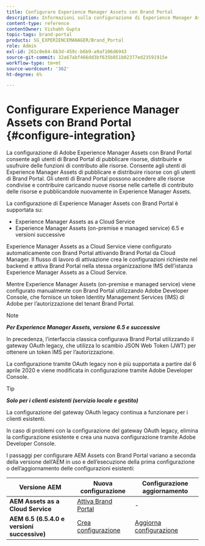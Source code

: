 ```yaml
---
title: Configurare Experience Manager Assets con Brand Portal
description: Informazioni sulla configurazione di Experience Manager Assets con Brand Portal.
content-type: reference
contentOwner: Vishabh Gupta
topic-tags: brand-portal
products: SG_EXPERIENCEMANAGER/Brand_Portal
role: Admin
exl-id: 261c0e84-6b3d-459c-b6b9-a9af106d6943
source-git-commit: 32a67abf466dd3bf635b851b02377ed23591915e
workflow-type: tm+mt
source-wordcount: '362'
ht-degree: 6%

---
```


# Configurare Experience Manager Assets con Brand Portal {#configure-integration}

La configurazione di Adobe Experience Manager Assets con Brand Portal consente agli utenti di Brand Portal di pubblicare risorse, distribuirle e usufruire delle funzioni di contributo alle risorse. Consente agli utenti di Experience Manager Assets di pubblicare e distribuire risorse con gli utenti di Brand Portal. Gli utenti di Brand Portal possono accedere alle risorse condivise e contribuire caricando nuove risorse nelle cartelle di contributo delle risorse e pubblicandole nuovamente in Experience Manager Assets.

La configurazione di Experience Manager Assets con Brand Portal è supportata su:

* Experience Manager Assets as a Cloud Service
* Experience Manager Assets (on-premise e managed service) 6.5 e versioni successive

Experience Manager Assets as a Cloud Service viene configurato automaticamente con Brand Portal attivando Brand Portal da Cloud Manager. Il flusso di lavoro di attivazione crea le configurazioni richieste nel backend e attiva Brand Portal nella stessa organizzazione IMS dell’istanza Experience Manager Assets as a Cloud Service.

Mentre Experience Manager Assets (on-premise e managed service) viene configurato manualmente con Brand Portal utilizzando Adobe Developer Console, che fornisce un token Identity Management Services (IMS) di Adobe per l’autorizzazione del tenant Brand Portal.

>[!NOTE]
>
>***Per Experience Manager Assets, versione 6.5 e successive***
>
>In precedenza, l’interfaccia classica configurava Brand Portal utilizzando il gateway OAuth legacy, che utilizza lo scambio JSON Web Token (JWT) per ottenere un token IMS per l’autorizzazione.
>
>La configurazione tramite OAuth legacy non è più supportata a partire dal 6 aprile 2020 e viene modificata in configurazione tramite Adobe Developer Console.


>[!TIP]
>
>***Solo per i clienti esistenti (servizio locale e gestito)***
>
>La configurazione del gateway OAuth legacy continua a funzionare per i clienti esistenti.
>
>In caso di problemi con la configurazione del gateway OAuth legacy, elimina la configurazione esistente e crea una nuova configurazione tramite Adobe Developer Console.

I passaggi per configurare AEM Assets con Brand Portal variano a seconda della versione dell’AEM in uso e dell’esecuzione della prima configurazione o dell’aggiornamento delle configurazioni esistenti:

| **Versione AEM** | **Nuova configurazione** | **Configurazione aggiornamento** |
|---|---|---|
| **AEM Assets as a Cloud Service** | [Attiva Brand Portal](https://experienceleague.adobe.com/it/docs/experience-manager-cloud-service/content/assets/brand-portal/configure-aem-assets-with-brand-portal) | - |
| **AEM 6.5 (6.5.4.0 e versioni successive)** | [Crea configurazione](https://experienceleague.adobe.com/it/docs/experience-manager-65/content/assets/brandportal/configure-aem-assets-with-brand-portal) | [Aggiorna configurazione](https://experienceleague.adobe.com/en/docs/experience-manager-65/content/assets/brandportal/configure-aem-assets-with-brand-portal#upgrade-integration-65) |
